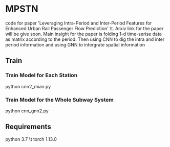 # MPSTN
code for paper 'Leveraging Intra-Period and Inter-Period Features for Enhanced Urban Rail Passenger Flow Prediction' \t. Arxiv link for the paper will be give soon.
Main insight for the paper is folding 1-d time-serise data as matrix according to the period. Then using CNN to dig the intra and inter period information and using GNN to intergrate spatial information

## Train
### Train Model for Each Station
python cnn2_mian.py

### Train Model for the Whole Subway System
python cnn_gnn2.py

## Requirements
python 3.7 \t
torch  1.13.0
